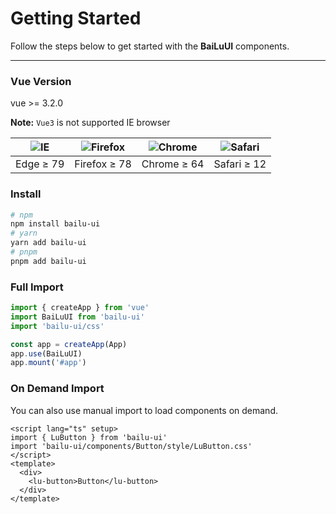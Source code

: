 # Getting Started

Follow the steps below to get started with the **BaiLuUI** components.

---

### Vue Version

vue >= 3.2.0

**Note:** `Vue3` is not supported IE browser

| ![IE](https://cdn.jsdelivr.net/npm/@browser-logos/edge/edge_32x32.png) | ![Firefox](https://cdn.jsdelivr.net/npm/@browser-logos/firefox/firefox_32x32.png) | ![Chrome](https://cdn.jsdelivr.net/npm/@browser-logos/chrome/chrome_32x32.png) | ![Safari](https://cdn.jsdelivr.net/npm/@browser-logos/safari/safari_32x32.png) |
| ---------------------------------------------------------------------- | --------------------------------------------------------------------------------- | ------------------------------------------------------------------------------ | ------------------------------------------------------------------------------ |
| Edge ≥ 79                                                              | Firefox ≥ 78                                                                      | Chrome ≥ 64                                                                    | Safari ≥ 12                                                                    |

### Install

```bash
# npm
npm install bailu-ui
# yarn
yarn add bailu-ui
# pnpm
pnpm add bailu-ui
```

### Full Import

```ts
import { createApp } from 'vue'
import BaiLuUI from 'bailu-ui'
import 'bailu-ui/css'

const app = createApp(App)
app.use(BaiLuUI)
app.mount('#app')
```

### On Demand Import

You can also use manual import to load components on demand.

```vue
<script lang="ts" setup>
import { LuButton } from 'bailu-ui'
import 'bailu-ui/components/Button/style/LuButton.css'
</script>
<template>
  <div>
    <lu-button>Button</lu-button>
  </div>
</template>
```
